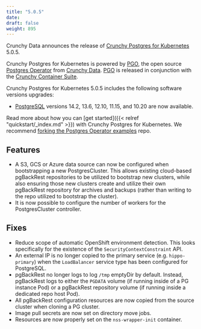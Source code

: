 ```yaml
---
title: "5.0.5"
date:
draft: false
weight: 895
---
```



Crunchy Data announces the release of [Crunchy Postgres for Kubernetes](https://www.crunchydata.com/products/crunchy-postgresql-for-kubernetes/) 5.0.5.

Crunchy Postgres for Kubernetes is powered by [PGO](https://github.com/CrunchyData/postgres-operator), the open source [Postgres Operator](https://github.com/CrunchyData/postgres-operator) from [Crunchy Data](https://www.crunchydata.com). [PGO](https://github.com/CrunchyData/postgres-operator) is released in conjunction with the [Crunchy Container Suite](https://github.com/CrunchyData/container-suite).

Crunchy Postgres for Kubernetes 5.0.5 includes the following software versions upgrades:

- [PostgreSQL](https://www.postgresql.org) versions 14.2, 13.6, 12.10, 11.15, and 10.20 are now available.

Read more about how you can [get started]({{< relref "quickstart/_index.md" >}}) with Crunchy Postgres for Kubernetes. We recommend [forking the Postgres Operator examples](https://github.com/CrunchyData/postgres-operator-examples/fork) repo.


## Features

- A S3, GCS or Azure data source can now be configured when bootstrapping a new PostgresCluster.  This allows existing cloud-based pgBackRest repositories to be utilized to bootstrap new clusters, while also ensuring those new clusters create and utilize their own pgBackRest repository for archives and backups (rather than writing to the repo utilized to bootstrap the cluster).
- It is now possible to configure the number of workers for the PostgresCluster controller.

## Fixes

- Reduce scope of automatic OpenShift environment detection. This looks specifically for the existence of the `SecurityContextConstraint` API.
- An external IP is no longer copied to the primary service (e.g. `hippo-primary`) when the `LoadBalancer` service type has been configured for PostgreSQL.
- pgBackRest no longer logs to log `/tmp` emptyDir by default.  Instead, pgBackRest logs to either the `PGDATA` volume (if running inside of a PG instance Pod) or a pgBackRest repository volume (if running inside a dedicated repo host Pod).
- All pgBackRest configuration resources are now copied from the source cluster when cloning a PG cluster.
- Image pull secrets are now set on directory move jobs.
- Resources are now properly set on the `nss-wrapper-init` container.
